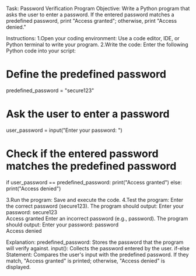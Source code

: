Task: Password Verification Program
Objective: Write a Python program that asks the user to enter a password. If the entered password matches a predefined password, print "Access granted"; otherwise, print "Access denied."

Instructions:
1.Open your coding environment: Use a code editor, IDE, or Python terminal to write your program.
2.Write the code: Enter the following Python code into your script:
# Define the predefined password
predefined_password = "secure123"

# Ask the user to enter a password
user_password = input("Enter your password: ")

# Check if the entered password matches the predefined password
if user_password == predefined_password:
    print("Access granted")
else:
    print("Access denied")

3.Run the program: Save and execute the code.
4.Test the program:
Enter the correct password (secure123). The program should output:
Enter your password: secure123  
Access granted
Enter an incorrect password (e.g., password). The program should output:
Enter your password: password  
Access denied

Explanation:
predefined_password: Stores the password that the program will verify against.
input(): Collects the password entered by the user.
if-else Statement: Compares the user's input with the predefined password. If they match, "Access granted" is printed; otherwise, "Access denied" is displayed.
